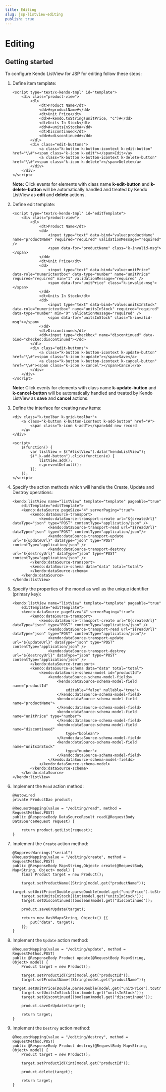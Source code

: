 ```yaml
---
title: Editing
slug: jsp-listview-editing
publish: true
---
```


# Editing

## Getting started

To configure Kendo ListView for JSP for editing follow these steps:

1.  Define item template:
	       
		<script type="text/x-kendo-tmpl" id="template">
			<div class="product-view">
				<dl>
		        	<dt>Product Name</dt>
		            <dd>#=productName#</dd>
		            <dt>Unit Price</dt>
		            <dd>#=kendo.toString(unitPrice, "c")#</dd>
		            <dt>Units In Stock</dt>
		            <dd>#=unitsInStock#</dd>
		            <dt>Discontinued</dt>
		            <dd>#=discontinued#</dd>
				</dl>
		        <div class="edit-buttons">
					<a class="k-button k-button-icontext k-edit-button" href="\\#"><span class="k-icon k-edit"></span>Edit</a>
		            <a class="k-button k-button-icontext k-delete-button" href="\\#"><span class="k-icon k-delete"></span>Delete</a>
		        </div>
			</div>
		</script>

	**Note:** Click events for elements with class name **k-edit-button** and **k-delete-button** will be automatically handled and treated by Kendo ListView as **edit** and **delete** actions.
	 
2.  Define edit template:

        <script type="text/x-kendo-tmpl" id="editTemplate">
			<div class="product-view">
				<dl>
		        	<dt>Product Name</dt>
		            <dd>
		            	<input type="text" data-bind="value:productName" name="productName" required="required" validationMessage="required" />
		                <span data-for="productName" class="k-invalid-msg"></span>
		            </dd>
		            <dt>Unit Price</dt>
		            <dd>
		            	<input type="text" data-bind="value:unitPrice" data-role="numerictextbox" data-type="number" name="unitPrice" required="required" min="1" validationMessage="required" />
		                <span data-for="unitPrice" class="k-invalid-msg"></span>
					</dd>
		            <dt>Units In Stock</dt>
		            <dd>
		            	<input type="text" data-bind="value:unitsInStock" data-role="numerictextbox" name="unitsInStock" required="required" data-type="number" min="0" validationMessage="required" />
		                <span data-for="unitsInStock" class="k-invalid-msg"></span>
					</dd>
		            <dt>Discontinued</dt>
		            <dd><input type="checkbox" name="discontinued" data-bind="checked:discontinued"></dd>
				</dl>
		        <div class="edit-buttons">
		        	<a class="k-button k-button-icontext k-update-button" href="\\#"><span class="k-icon k-update"></span>Save</a>
		            <a class="k-button k-button-icontext k-cancel-button" href="\\#"><span class="k-icon k-cancel"></span>Cancel</a>
				</div>
			</div>
		</script>   

	**Note:** Click events for elements with class name **k-update-button** and **k-cancel-button** will be automatically handled and treated by Kendo ListView as **save** and **cancel** actions.

3.  Define the interface for creating new items:

        <div class="k-toolbar k-grid-toolbar">
			<a class="k-button k-button-icontext k-add-button" href="#">
				<span class="k-icon k-add"></span>Add new record
			</a>
		</div>

		<script>
			$(function() {
				var listView = $("#listView").data("kendoListView");		
				$(".k-add-button").click(function(e) {
					listView.add();
					e.preventDefault();
				});
			});
		</script>

4.  Specify the action methods which will handle the Create, Update and Destroy operations:

   		<kendo:listView name="listView" template="template" pageable="true"
			editTemplate="editTemplate">
			<kendo:dataSource pageSize="4" serverPaging="true">
				<kendo:dataSource-transport>
					<kendo:dataSource-transport-create url="${createUrl}" dataType="json" type="POST" contentType="application/json" />
		                <kendo:dataSource-transport-read url="${readUrl}" dataType="json" type="POST" contentType="application/json"/>
		                <kendo:dataSource-transport-update url="${updateUrl}" dataType="json" type="POST" contentType="application/json" />
		                <kendo:dataSource-transport-destroy url="${destroyUrl}" dataType="json" type="POST" contentType="application/json" />
				</kendo:dataSource-transport>
				<kendo:dataSource-schema data="data" total="total">					
				</kendo:dataSource-schema>
			</kendo:dataSource>
		</kendo:listView>


5.  Specify the properties of the model as well as the unique identifier (primary key):

        <kendo:listView name="listView" template="template" pageable="true"
			editTemplate="editTemplate">
			<kendo:dataSource pageSize="4" serverPaging="true">
				<kendo:dataSource-transport>
					<kendo:dataSource-transport-create url="${createUrl}" dataType="json" type="POST" contentType="application/json" />
		                <kendo:dataSource-transport-read url="${readUrl}" dataType="json" type="POST" contentType="application/json"/>
		                <kendo:dataSource-transport-update url="${updateUrl}" dataType="json" type="POST" contentType="application/json" />
		                <kendo:dataSource-transport-destroy url="${destroyUrl}" dataType="json" type="POST" contentType="application/json" />
				</kendo:dataSource-transport>
				<kendo:dataSource-schema data="data" total="total">
					<kendo:dataSource-schema-model id="productId">
						<kendo:dataSource-schema-model-fields>
							<kendo:dataSource-schema-model-field name="productId"
								editable="false" nullable="true">
							</kendo:dataSource-schema-model-field>
							<kendo:dataSource-schema-model-field name="productName">
							</kendo:dataSource-schema-model-field>
							<kendo:dataSource-schema-model-field name="unitPrice" type="number">
							</kendo:dataSource-schema-model-field>
							<kendo:dataSource-schema-model-field name="discontinued"
								type="boolean">
							</kendo:dataSource-schema-model-field>
							<kendo:dataSource-schema-model-field name="unitsInStock"
								type="number">
							</kendo:dataSource-schema-model-field>
						</kendo:dataSource-schema-model-fields>
					</kendo:dataSource-schema-model>
				</kendo:dataSource-schema>
			</kendo:dataSource>
		</kendo:listView>

6.  Implement the `Read` action method:
		
		@Autowired 
		private ProductDao product;
		
		@RequestMapping(value = "/editing/read", method = RequestMethod.POST)
    	public @ResponseBody DataSourceResult read(@RequestBody DataSourceRequest request) {
	
	        return product.getList(request);
	    }	
        
7.  Implement the `Create` action method:

		@SuppressWarnings("serial")
    	@RequestMapping(value = "/editing/create", method = RequestMethod.POST)
    	public @ResponseBody Map<String,Object> create(@RequestBody Map<String, Object> model) {
        	final Product target = new Product();
	        
	        target.setProductName((String)model.get("productName"));
	        target.setUnitPrice(Double.parseDouble(model.get("unitPrice").toString()));
	        target.setUnitsInStock((int)model.get("unitsInStock"));
	        target.setDiscontinued((boolean)model.get("discontinued"));        
	        
	        product.saveOrUpdate(target);        
	        	        
	        return new HashMap<String, Object>() {{
	            put("data", target);
	        }};      
	    }

8.  Implement the `Update` action method:

		@RequestMapping(value = "/editing/update", method = RequestMethod.POST)
	 	public @ResponseBody Product update(@RequestBody Map<String, Object> model) {
        	Product target = new Product();
	        
	        target.setProductId((int)model.get("productId"));
	        target.setProductName((String)model.get("productName"));
	        target.setUnitPrice(Double.parseDouble(model.get("unitPrice").toString()));
	        target.setUnitsInStock((int)model.get("unitsInStock"));
	        target.setDiscontinued((boolean)model.get("discontinued"));        
	        
	        product.saveOrUpdate(target);
	        
	        return target;
	    }

9.  Implement the `Destroy` action method:

		@RequestMapping(value = "/editing/destroy", method = RequestMethod.POST)
    	public @ResponseBody Product destroy(@RequestBody Map<String, Object> model) {
        	Product target = new Product();
	        
	        target.setProductId((int)model.get("productId"));
	        
	        product.delete(target);
	        
	        return target;
    	}   
